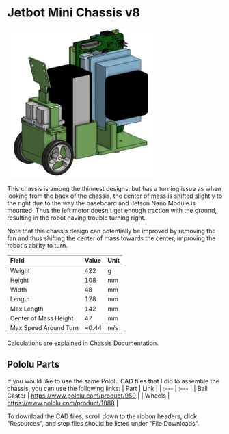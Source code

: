 # Jetbot Mini Chassis v8

<p align="left">
<img src=/assets/images/chassis/Jetbot_Mini_v8_Vertical_Chassis.PNG height="350px"/>
</p>

This chassis is among the thinnest designs, but has a turning issue as when looking from the back of the chassis, the center of mass is shifted slightly to the right due to the way the baseboard and Jetson Nano Module is mounted. Thus the left motor doesn't get enough traction with the ground, resulting in the robot having trouble turning right. 

Note that this chassis design can potentially be improved by removing the fan and thus shifting the center of mass towards the center, improving the robot's ability to turn. 

| Field | Value | Unit |
| :--- | :--- | :--- |
| Weight | 422 | g | 
| Height | 108 | mm |
| Width | 48 | mm |
| Length | 128 | mm |
| Max Length | 142 | mm |
| Center of Mass Height | 47 | mm | 
| Max Speed Around Turn | ~0.44 | m/s |

Calculations are explained in Chassis Documentation. 

## Pololu Parts

If you would like to use the same Pololu CAD files that I did to assemble the chassis, you can use the following links:
| Part | Link |
| :--- | :--- |
| Ball Caster | https://www.pololu.com/product/950 |
| Wheels | https://www.pololu.com/product/1088 |

To download the CAD files, scroll down to the ribbon headers, click "Resources", and step files should be listed under "File Downloads".

